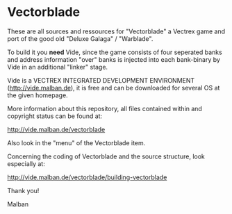 # Vectorblade

These are all sources and ressources for "Vectorblade" a Vectrex game and port of the good old "Deluxe Galaga" / "Warblade".

To build it you <b>need</b> Vide, since the game consists of four seperated banks and address information "over" banks is injected into each 
bank-binary by Vide in an additional "linker" stage.

Vide is a VECTREX INTEGRATED DEVELOPMENT ENVIRONMENT (http://vide.malban.de), it is free and can be downloaded for several OS at the given homepage.

More information about this repository, all files contained within and copyright status can be found at: 

http://vide.malban.de/vectorblade

Also look in the "menu" of the Vectorblade item.

Concerning the coding of Vectorblade and the source structure, look especially at:

http://vide.malban.de/vectorblade/building-vectorblade


Thank you!

Malban
